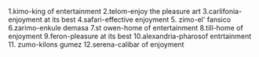 1.kimo-king of entertainment
2.telom-enjoy the pleasure art
3.carlifonia-enjoyment at its best
4.safari-effective enjoyment
5. zimo-el' fansico
6.zarimo-enkule demasa
7.st owen-home of entertainment
8.till-home of enjoyment
9.feron-pleasure at its best
10.alexandria-pharosof entrtainment
11. zumo-kilons gumez
12.serena-calibar of enjoyment


